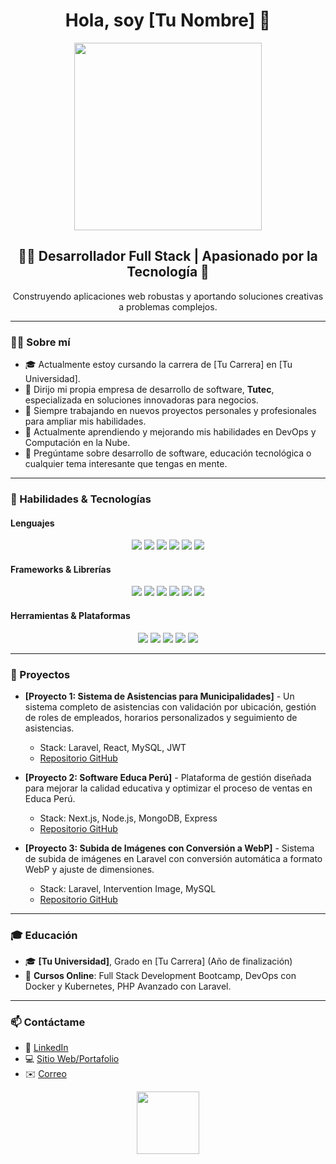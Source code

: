 <h1 align="center">Hola, soy [Tu Nombre] 👋</h1>

<p align="center">
  <img src="https://media.giphy.com/media/ZVik7pBtu9dNS/giphy.gif" width="300">
</p>

<h2 align="center">👨‍💻 Desarrollador Full Stack | Apasionado por la Tecnología 🚀</h2>

<p align="center">Construyendo aplicaciones web robustas y aportando soluciones creativas a problemas complejos.</p>

---

### 👨‍🎓 Sobre mí

- 🎓 Actualmente estoy cursando la carrera de [Tu Carrera] en [Tu Universidad].
- 💼 Dirijo mi propia empresa de desarrollo de software, **Tutec**, especializada en soluciones innovadoras para negocios.
- 🔭 Siempre trabajando en nuevos proyectos personales y profesionales para ampliar mis habilidades.
- 🌱 Actualmente aprendiendo y mejorando mis habilidades en DevOps y Computación en la Nube.
- 💬 Pregúntame sobre desarrollo de software, educación tecnológica o cualquier tema interesante que tengas en mente.

---

### 🚀 Habilidades & Tecnologías

#### Lenguajes
<p align="center">
  <img src="https://img.shields.io/badge/Java-%23ED8B00.svg?style=for-the-badge&logo=java&logoColor=white"/>
  <img src="https://img.shields.io/badge/PHP-%23777BB4.svg?style=for-the-badge&logo=php&logoColor=white"/>
  <img src="https://img.shields.io/badge/HTML5-%23E34F26.svg?style=for-the-badge&logo=html5&logoColor=white"/>
  <img src="https://img.shields.io/badge/CSS3-%231572B6.svg?style=for-the-badge&logo=css3&logoColor=white"/>
  <img src="https://img.shields.io/badge/TypeScript-%23007ACC.svg?style=for-the-badge&logo=typescript&logoColor=white"/>
  <img src="https://img.shields.io/badge/Python-%233776AB.svg?style=for-the-badge&logo=python&logoColor=white"/>
</p>

#### Frameworks & Librerías
<p align="center">
  <img src="https://img.shields.io/badge/Laravel-%23FF2D20.svg?style=for-the-badge&logo=laravel&logoColor=white"/>
  <img src="https://img.shields.io/badge/React-%2361DAFB.svg?style=for-the-badge&logo=react&logoColor=white"/>
  <img src="https://img.shields.io/badge/Next.js-%23000000.svg?style=for-the-badge&logo=next.js&logoColor=white"/>
  <img src="https://img.shields.io/badge/Node.js-%23339933.svg?style=for-the-badge&logo=node.js&logoColor=white"/>
  <img src="https://img.shields.io/badge/Bootstrap-%237952B3.svg?style=for-the-badge&logo=bootstrap&logoColor=white"/>
  <img src="https://img.shields.io/badge/Django-%23092E20.svg?style=for-the-badge&logo=django&logoColor=white"/>
</p>

#### Herramientas & Plataformas
<p align="center">
  <img src="https://img.shields.io/badge/MySQL-%234479A1.svg?style=for-the-badge&logo=mysql&logoColor=white"/>
  <img src="https://img.shields.io/badge/Docker-%232496ED.svg?style=for-the-badge&logo=docker&logoColor=white"/>
  <img src="https://img.shields.io/badge/Git-%23F05032.svg?style=for-the-badge&logo=git&logoColor=white"/>
  <img src="https://img.shields.io/badge/GitHub-%23181717.svg?style=for-the-badge&logo=github&logoColor=white"/>
  <img src="https://img.shields.io/badge/Postman-%23FF6C37.svg?style=for-the-badge&logo=postman&logoColor=white"/>
</p>

---

### 💼 Proyectos

- **[Proyecto 1: Sistema de Asistencias para Municipalidades]** - Un sistema completo de asistencias con validación por ubicación, gestión de roles de empleados, horarios personalizados y seguimiento de asistencias.
  - Stack: Laravel, React, MySQL, JWT
  - [Repositorio GitHub](#)

- **[Proyecto 2: Software Educa Perú]** - Plataforma de gestión diseñada para mejorar la calidad educativa y optimizar el proceso de ventas en Educa Perú.
  - Stack: Next.js, Node.js, MongoDB, Express
  - [Repositorio GitHub](#)

- **[Proyecto 3: Subida de Imágenes con Conversión a WebP]** - Sistema de subida de imágenes en Laravel con conversión automática a formato WebP y ajuste de dimensiones.
  - Stack: Laravel, Intervention Image, MySQL
  - [Repositorio GitHub](#)

---

### 🎓 Educación

- 🎓 **[Tu Universidad]**, Grado en [Tu Carrera] (Año de finalización)
- 🏫 **Cursos Online**: Full Stack Development Bootcamp, DevOps con Docker y Kubernetes, PHP Avanzado con Laravel.

---

### 📫 Contáctame

- 💼 [LinkedIn](#)
- 💻 [Sitio Web/Portafolio](#)
- ✉️ [Correo](mailto:tucorreo@ejemplo.com)

<p align="center">
  <img src="https://media.giphy.com/media/13HgwGsXF0aiGY/giphy.gif" width="100">
</p>
